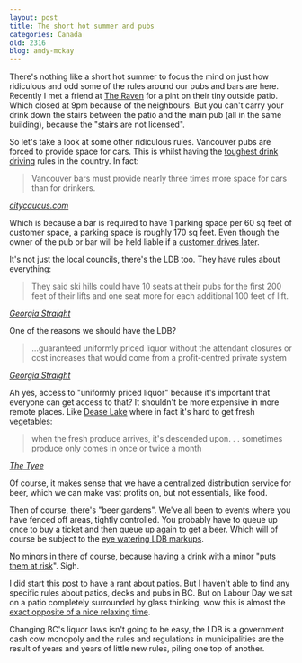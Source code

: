 ```yaml
---
layout: post
title: The short hot summer and pubs
categories: Canada
old: 2316
blog: andy-mckay
---
```

<p>There's nothing like a short hot summer to focus the mind on just how ridiculous and odd some of the rules around our pubs and bars are here. Recently I met a friend at <a href="http://www.theravenpub.com/">The Raven</a> for a pint on their tiny outside patio. Which closed at 9pm because of the neighbours. But you can't carry your drink down the stairs between the patio and the main pub (all in the same building), because the "stairs are not licensed".</p>

<p>So let's take a look at some other ridiculous rules. Vancouver pubs are forced to provide space for cars. This is whilst having the <a href="http://www.theglobeandmail.com/news/national/british-columbia/bc-announces-toughest-drunk-driving-laws-in-canada/article1548399/">toughest drink driving</a> rules in the country. In fact:</p>
<blockquote>Vancouver bars must provide nearly three times more space for cars than for drinkers.</blockquote>
<cite><a href="http://www.citycaucus.com/2011/07/vancouver-forcing-bars-to-make-lots-of-room-for-cars">citycaucus.com</a></cite>
<p>Which is because a bar is required to have 1 parking space per 60 sq feet of customer space, a parking space is roughly 170 sq feet. Even though the owner of the pub or bar will be held liable if a <a href="http://www.cbc.ca/news/background/supremecourt/childs.html">customer drives later</a>.</p>

<p>It's not just the local councils, there's the LDB too. They have rules about everything:</p>
<blockquote>
They said ski hills could have 10 seats at their pubs for the first 200 feet of their lifts and one seat more for each additional 100 feet of lift.</blockquote>
<cite><a href="http://www.straight.com/article-393232/vancouver/ye-olde-liquor-rules-still-sting?page=0%2C2">Georgia Straight</a></cite>
<p>One of the reasons we should have the LDB?</p>
<blockquote>...guaranteed uniformly priced liquor without the attendant closures or cost increases that would come from a profit-centred private system</blockquote>
<cite><a href="http://www.straight.com/article-393232/vancouver/ye-olde-liquor-rules-still-sting?page=0%2C4">Georgia Straight</a></cite>
<p>Ah yes, access to "uniformly priced liquor" because it's important that everyone can get access to that? It shouldn't be more expensive in more remote places. Like <a href="http://www.bcliquorstores.com/store/774">Dease Lake</a> where in fact it's hard to get fresh vegetables:
<blockquote>when the fresh produce arrives, it's descended upon. . . sometimes produce only comes in once or twice a month</blockquote>
<cite><a href="http://thetyee.ca/News/2011/01/26/HeartlandHealthyFood/">The Tyee</a></cite>
<p>Of course, it makes sense that we have a centralized distribution service for beer, which we can make vast profits on, but not essentials, like food.</p>

<p>Then of course, there's "beer gardens". We've all been to events where you have fenced off areas, tightly controlled. You probably have to queue up once to buy a ticket and then queue up again to get a beer. Which will of course be subject to the <a href="http://www.canada.com/vancouversun/news/westcoastnews/story.html?id=e1a3c666-354a-4278-9b15-02496fa2c843">eye watering LDB markups</a>.</p>
<p>No minors in there of course, because having a drink with a minor "<a href="We will not permit patrons to carry liquor within a large area, given the public safety risk">puts them at risk</a>". Sigh.</p>

<p>I did start this post to have a rant about patios. But I haven't able to find any specific rules about patios, decks and pubs in BC. But on Labour Day we sat on a patio completely surrounded by glass thinking, wow this is almost the <a href="http://www.google.ca/search?q=english+pub+back+garden">exact opposite of a nice relaxing time</a>.</p>

<p>Changing BC's liquor laws isn't going to be easy, the LDB is a government cash cow monopoly and the rules and regulations in municipalities are the result of years and years of little new rules, piling one top of another.</p>